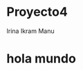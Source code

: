 # Proyecto4
Irina Ikram Manu

<!DOCTYPE html>
<html>
<head></head>
<body>

  <h1>hola mundo</h1>
</body>


</html>
